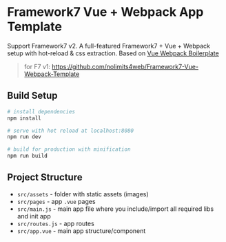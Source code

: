 # Framework7 Vue + Webpack App Template

Support Framework7 v2.
A full-featured Framework7 + Vue + Webpack setup with hot-reload & css extraction. Based on [Vue Webpack Boilerplate](https://github.com/vuejs-templates/webpack)
> for F7 v1: https://github.com/nolimits4web/Framework7-Vue-Webpack-Template
## Build Setup

``` bash
# install dependencies
npm install

# serve with hot reload at localhost:8080
npm run dev

# build for production with minification
npm run build
```

## Project Structure

* `src/assets` - folder with static assets (images)
* `src/pages` - app `.vue` pages
* `src/main.js` - main app file where you include/import all required libs and init app
* `src/routes.js` - app routes
* `src/app.vue` - main app structure/component